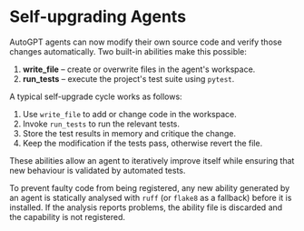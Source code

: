 # Self-upgrading Agents

AutoGPT agents can now modify their own source code and verify those
changes automatically. Two built-in abilities make this possible:

1. **write_file** – create or overwrite files in the agent's workspace.
2. **run_tests** – execute the project's test suite using `pytest`.

A typical self-upgrade cycle works as follows:

1. Use `write_file` to add or change code in the workspace.
2. Invoke `run_tests` to run the relevant tests.
3. Store the test results in memory and critique the change.
4. Keep the modification if the tests pass, otherwise revert the file.

These abilities allow an agent to iteratively improve itself while
ensuring that new behaviour is validated by automated tests.

To prevent faulty code from being registered, any new ability generated by
an agent is statically analysed with `ruff` (or `flake8` as a fallback)
before it is installed. If the analysis reports problems, the ability file
is discarded and the capability is not registered.

